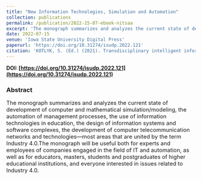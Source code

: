 ```yaml
---
title: "New Information Technologies, Simulation and Automation"
collection: publications
permalink: /publication/2022-15-07-ebook-nitsaa
excerpt: 'The monograph summarizes and analyzes the current state of development of computer and mathematical simulation/modeling, the automation of management processes, the use of information technologies in education, the design of information systems and software complexes, the development of computer telecommunication networks and technologies—most areas that are united by the term Industry 4.0.The monograph will be useful both for experts and employees of companies engaged in the field of IT and automation, as well as for educators, masters, students and postgraduates of higher educational institutions, and everyone interested in issues related to Industry 4.0.'
date: 2022-07-15
venue: 'Iowa State University Digital Press'
paperurl: 'https://doi.org/10.31274/isudp.2022.121'
citation: 'KOTLYK, S. (Ed.) (2021). Transdisciplinary intelligent information and analytical system for the rehabilitation processes support in a pandemic. Iowa State University Digital Press.'
---
```


**DOI: [https://doi.org/10.31274/isudp.2022.121](https://doi.org/10.31274/isudp.2022.121)**

### Abstract
<p style="font-size:11pt">
The monograph summarizes and analyzes the current state of development of computer and mathematical simulation/modeling, the automation of management processes, the use of information technologies in education, the design of information systems and software complexes, the development of computer telecommunication networks and technologies—most areas that are united by the term Industry 4.0.The monograph will be useful both for experts and employees of companies engaged in the field of IT and automation, as well as for educators, masters, students and postgraduates of higher educational institutions, and everyone interested in issues related to Industry 4.0.
</p>